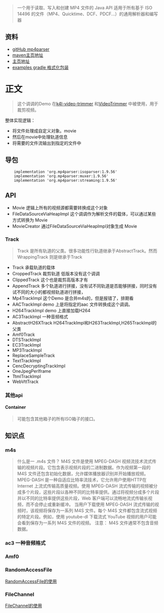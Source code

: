 > 一个用于读取、写入和创建 MP4 文件的 Java API
> 适用于所有基于 ISO 14496 的文件（MP4、Quicktime、DCF、PDCF...）的通用解析器和编写器
## 资料
* [gitHub mp4parser](https://github.com/sannies/mp4parser)
* [maven主页地址](https://search.maven.org/artifact/com.googlecode.mp4parser/isoparser)
* [主页地址](https://code.google.com/archive/p/mp4parser/)
* [examples gradle 格式化包装](https://gitee.com/lalalaxiaowifi/java-mp4-parser-demo)
# 正文
> 这个调调的Demo 在[k4l-video-trimmer](https://github.com/titansgroup/k4l-video-trimmer) 和[VideoTrimmer](https://github.com/AndroidDeveloperLB/VideoTrimmer) 
> 中被使用，用于裁剪视频。

整体实现逻辑：
* 将文件处理成自定义对象。movie 
* 然后在movie中处理轨道信息
* 将需要的文件流输出到指定的文件中

## 导包
````aidl
    implementation 'org.mp4parser:isoparser:1.9.56'
    implementation 'org.mp4parser:muxer:1.9.56'
    implementation 'org.mp4parser:streaming:1.9.56'
````
## API 
* Movie 逻辑上所有的视频源都需要转换成这个对象
* FileDataSourceViaHeapImpl 这个调调作为解析文件的载体，可以通过某些方式转换为   Movie
* MovieCreator   通过FileDataSourceViaHeapImpl对象生成 Movie
### Track
> Track 是所有轨道的父类。很多功能性行轨道继承于AbstractTrack。然而WrappingTrack 则是继承于Track 
* Track 承载轨道的载体   
* CroppedTrack  裁剪轨道 低版本没有这个调调
* ClippedTrack 这个也是裁剪高版本才有
* AppendTrack 多个轨道进行拼接，没有试不同轨道是否能够拼接，同时没有试不同的大小的都视频轨道进行拼接，
* Mp4TrackImpl 这个Demo 是合并m4s的，但是报错了，排期看
* AACTrackImpl demo 上是将指定的aac 文件转换成这个调调。
* H264TrackImpl demo 上直接加载H264 
* AC3TrackImpl 一种音频格式 
* AbstractH26XTrack H264TrackImpl和H263TrackImpl,H265TrackImpl的父类
* Amf0Track 
* DTSTrackImpl 
* EC3TrackImpl
* MP3TrackImpl
* ReplaceSampleTrack
* TextTrackImpl
* CencDecryptingTrackImpl
* OneJpegPerIframe 
* TtmlTrackImpl
* WebVttTrack
### 其他api
#### Container 
> 可能包含其他箱子的所有ISO箱子的接口。
## 知识点
###  m4s
> 什么是一 .m4s 文件？
> M4S 文件是使用 MPEG-DASH 视频流技术流式传输的视频片段。它包含表示视频片段的二进制数据。作为视频第一段的 M4S 文件还包含初始化数据，允许媒体播放器识别并开始播放视频。
> MPEG-DASH 是一种自适应比特率流技术，它允许用户使用HTTP在 Internet 上流式传输高质量视频。使用 MPEG-DASH 流式传输的视频被分成多个片段，这些片段以各种不同的比特率提供。通过将视频分成多个片段并以不同的比特率提供这些片段，Web 客户端可以流畅地流式传输长视频，而不会停止或重新缓冲。
> 当用户下载使用 MPEG-DASH 流式传输的视频时，该视频将保存为一系列 M4S 文件。每个 M4S 文件都包含流式视频的特定片段。例如，使用 youtube-dl 下载流式 YouTube 视频的用户可能会看到保存为一系列 M4S 文件的视频。
> 注意： M4S 文件通常不包含音频数据。
### ac3 一种音频格式 
### Amf0 
### RandomAccessFile 
[RandomAccessFile的使用](../../../../java/io/RandomAccessFile的使用.md)
### FileChannel 
[FileChannel的使用](../../../../java/io/FileChannel的使用.md)